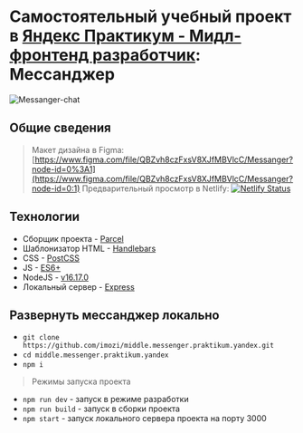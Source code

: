 # Самостоятельный учебный проект в [Яндекс Практикум - Мидл-фронтенд разработчик](https://practicum.yandex.ru/middle-frontend/): Мессанджер

![Messanger-chat](https://user-images.githubusercontent.com/29326762/189125988-04f34488-4b4d-4fb5-a194-e9886be08dcb.png)


## Общие сведения

> Макет дизайна в Figma: [https://www.figma.com/file/QBZvh8czFxsV8XJfMBVlcC/Messanger?node-id=0%3A1](https://www.figma.com/file/QBZvh8czFxsV8XJfMBVlcC/Messanger?node-id=0:1)
> Предварительный просмотр  в Netlify:  [![Netlify Status](https://api.netlify.com/api/v1/badges/69f2bec3-b856-4781-bc17-85b972126262/deploy-status)](https://ozihub.netlify.app)

## Технологии

 - Сборщик проекта - [Parcel](https://parceljs.org/) 
 - Шаблонизатор HTML - [Handlebars](https://handlebarsjs.com/)
 - CSS - [PostCSS](https://postcss.org/)
 - JS - [ES6+](https://262.ecma-international.org/6.0/)
 - NodeJS - [v16.17.0](https://nodejs.org/dist/v16.17.0/)
 - Локальный сервер - [Express](https://expressjs.com/)

## Развернуть мессанджер локально
 - `git clone https://github.com/imozi/middle.messenger.praktikum.yandex.git`
 - `cd middle.messenger.praktikum.yandex`
 - `npm i`
 
> Режимы запуска проекта

 - `npm run dev` - запуск в режиме разработки
 - `npm run build` - запуск в сборки проекта
 - `npm start` - запуск локального сервера проекта на порту 3000
